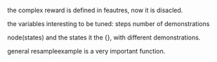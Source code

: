 the complex reward is defined in feautres, now it is disacled.

the variables interesting to be tuned:
	steps
	number of demonstrations
	


node(states) and the states it the {}, with different demonstrations.


general resampleexample is a very important function.

